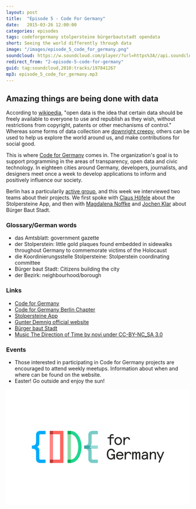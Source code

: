 ```yaml
---
layout: post
title:  "Episode 5 - Code For Germany"
date:   2015-03-26 12:00:00
categories: episodes
tags: codeforgermany stolpersteine bürgerbautstadt opendata
short: Seeing the world differently through data
image: "/images/episode_5_code_for_germany.png"
soundcloud: https://w.soundcloud.com/player/?url=https%3A//api.soundcloud.com/tracks/197841267&amp;color=ff5500&amp;auto_play=false&amp;hide_related=false&amp;show_comments=true&amp;show_user=true&amp;show_reposts=false
redirect_from: "2-episode-5-code-for-germany"
guid: tag:soundcloud,2010:tracks/197841267
mp3: episode_5_code_for_germany.mp3
---
```


## Amazing things are being done with data

According to [wikipedia](https://en.wikipedia.org/wiki/Open_data), "open data is the idea that certain data should be freely available to everyone to use and republish as they wish, without restrictions from copyright, patents or other mechanisms of control." Whereas some forms of data collection are [downright creepy](http://bitsofberlin.org/2014/10/24/episode-4/), others can be used to help us explore the world around us, and make contributions for social good.

This is where [Code for Germany](http://codefor.de/) comes in. The organization's goal is to support programming in the areas of transparency, open data and civic technology. In eighteen cities around Germany, developers, journalists, and designers meet once a week to develop applications to inform and positively influence our society.

Berlin has a particularily [active group](http://codefor.de/berlin/index.html), and this week we interviewed two teams about their projects. We first spoke with [Claus Höfele](https://twitter.com/claushoefele) about the Stolpersteine App, and then with [Magdalena Noffke](https://twitter.com/magdalenanoffke) and [Jochen Klar](https://twitter.com/jochenklar) about Bürger Baut Stadt.

### Glossary/German words

* das Amtsblatt: government gazette
* der Stolperstein: little gold plaques found embedded in sidewalks throughout Germany to commemorate victims of the Holocaust
* die Koordinierungsstelle Stolpersteine: Stolperstein coordinating committee
* Bürger baut Stadt: Citizens building the city
* der Bezirk: neighbourhood/borough

### Links
* [Code for Germany](http://codefor.de/)
* [Code for Germany Berlin Chapter](http://codefor.de/berlin/index.html)
* [Stolpersteine App](http://codefor.de/projekte/2014-04-30-stolpersteine-app.html)
* [Gunter Demnig official website](http://www.stolpersteine.eu/en/)
* [Bürger baut Stadt](http://buergerbautstadt.de/)
* [Music The Direction of Time by novi under CC-BY-NC_SA 3.0](https://soundcloud.com/novi/the-direction-of-time)

### Events
* Those interested in participating in Code for Germany projects are encouraged to attend weekly meetups. Information about when and where can be found on the website.
* Easter! Go outside and enjoy the sun!

![Code For Germany Logo](/images/episode_5_code_for_germany.png)
